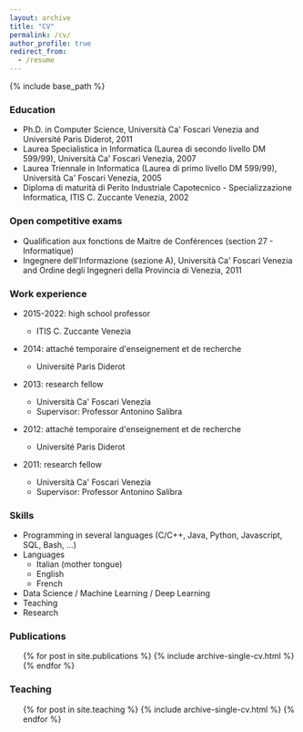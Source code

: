 ```yaml
---
layout: archive
title: "CV"
permalink: /cv/
author_profile: true
redirect_from:
  - /resume
---
```


{% include base_path %}

### Education

* Ph.D. in Computer Science, Università Ca' Foscari Venezia and Université Paris Diderot, 2011
* Laurea Specialistica in Informatica (Laurea di secondo livello DM 599/99), Università Ca' Foscari Venezia, 2007
* Laurea Triennale in Informatica (Laurea di primo livello DM 599/99), Università Ca' Foscari Venezia, 2005
* Diploma di maturità di Perito Industriale Capotecnico - Specializzazione Informatica, ITIS C. Zuccante Venezia, 2002

### Open competitive exams

* Qualification aux fonctions de Maitre de Conférences (section 27 - Informatique)
* Ingegnere dell'Informazione (sezione A), Università Ca' Foscari Venezia and Ordine degli Ingegneri della Provincia di Venezia, 2011

### Work experience

* 2015-2022: high school professor
  * ITIS C. Zuccante Venezia

* 2014: attaché temporaire d'enseignement et de recherche
  * Université Paris Diderot

* 2013: research fellow
  * Università Ca' Foscari Venezia
  * Supervisor: Professor Antonino Salibra

* 2012: attaché temporaire d'enseignement et de recherche
  * Université Paris Diderot

* 2011: research fellow
  * Università Ca' Foscari Venezia
  * Supervisor: Professor Antonino Salibra
  
### Skills

* Programming in several languages (C/C++, Java, Python, Javascript, SQL, Bash, ...)
* Languages
  * Italian (mother tongue)
  * English
  * French
* Data Science / Machine Learning / Deep Learning
* Teaching
* Research

### Publications

  <ul>{% for post in site.publications %}
    {% include archive-single-cv.html %}
  {% endfor %}</ul>
  
### Teaching

  <ul>{% for post in site.teaching %}
    {% include archive-single-cv.html %}
  {% endfor %}</ul>
